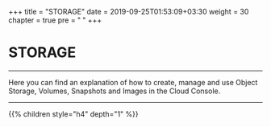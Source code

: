 +++
title = "STORAGE"
date = 2019-09-25T01:53:09+03:30
weight = 30
chapter = true
pre = "<b>      </b>"
+++

# **STORAGE**
___
Here you can find an explanation of how to create, manage and use Object
Storage, Volumes, Snapshots and Images in the Cloud Console.
___

{{% children style="h4" depth="1" %}}